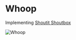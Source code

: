 # Whoop

Implementing [Shoutit Shoutbox](https://www.youtube.com/watch?v=WUpQ2b3Jb-A&list=PLKpq8J-RLe0reFDq6Hj5nl00qBUwMQh8C)
    
![Whoop](https://i.imgur.com/kn8jBlB.png)
